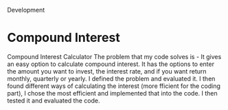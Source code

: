 Development
# Compound Interest
 Compound Interest Calculator
The problem that my code solves is - It gives an easy option to calculate compound interest. It has the options to enter the amount you want to invest, the interest rate, and if you want return monthly, quarterly or yearly.
I defined the problem and evaluated it. I then found different ways of calculating the interest (more fficient for the coding part), I chose the most efficient and implemented that into the code. I then tested it and evaluated the code.